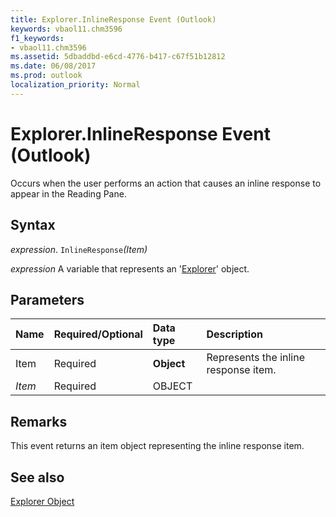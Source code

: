 ```yaml
---
title: Explorer.InlineResponse Event (Outlook)
keywords: vbaol11.chm3596
f1_keywords:
- vbaol11.chm3596
ms.assetid: 5dbaddbd-e6cd-4776-b417-c67f51b12812
ms.date: 06/08/2017
ms.prod: outlook
localization_priority: Normal
---
```



# Explorer.InlineResponse Event (Outlook)
Occurs when the user performs an action that causes an inline response to appear in the Reading Pane.

## Syntax

_expression_. `InlineResponse`_(Item)_

_expression_ A variable that represents an '[Explorer](Outlook.Explorer.md)' object.


## Parameters



|Name|Required/Optional|Data type|Description|
|:-----|:-----|:-----|:-----|
|Item|Required| **Object**|Represents the inline response item.|
| _Item_|Required|OBJECT||

## Remarks

This event returns an item object representing the inline response item.


## See also


[Explorer Object](Outlook.Explorer.md)


